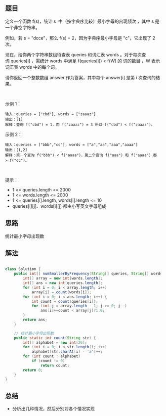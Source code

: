 

## 题目

定义一个函数 f(s)，统计 s  中（按字典序比较）最小字母的出现频次 ，其中 s 是一个非空字符串。

例如，若 s = "dcce"，那么 f(s) = 2，因为字典序最小字母是 "c"，它出现了 2 次。

现在，给你两个字符串数组待查表 queries 和词汇表 words 。对于每次查询 queries[i] ，需统计 words 中满足 f(queries[i]) < f(W) 的 词的数目 ，W 表示词汇表 words 中的每个词。

请你返回一个整数数组 answer 作为答案，其中每个 answer[i] 是第 i 次查询的结果。

 

示例 1：

    输入：queries = ["cbd"], words = ["zaaaz"]
    输出：[1]
    解释：查询 f("cbd") = 1，而 f("zaaaz") = 3 所以 f("cbd") < f("zaaaz")。
示例 2：

    输入：queries = ["bbb","cc"], words = ["a","aa","aaa","aaaa"]
    输出：[1,2]
    解释：第一个查询 f("bbb") < f("aaaa")，第二个查询 f("aaa") 和 f("aaaa") 都 > f("cc")。
 

提示：

- 1 <= queries.length <= 2000
- 1 <= words.length <= 2000
- 1 <= queries[i].length, words[i].length <= 10
- queries[i][j]、words[i][j] 都由小写英文字母组成


## 思路

统计最小字母出现数

## 解法
```java

class Solution {
    public int[] numSmallerByFrequency(String[] queries, String[] words) {
        int[] array = new int[words.length];
		int[] ans = new int[queries.length];
		for (int i = 0; i < array.length; i++)
			array[i] = count(words[i]);
		for (int i = 0; i < ans.length; i++) {
			int count = count(queries[i]);
			for (int j = array.length - 1; j >= 0; j--) 
				ans[i]+=count < array[j]?1:0;
		}
		return ans;
	}

	// 统计最小字母出现数
	public static int count(String str) {
		int[] alphabet = new int[26];
		for (int i = 0; i < str.length(); i++)
			alphabet[str.charAt(i) - 'a']++;
		for (int count : alphabet)
			if (count != 0)
				return count;
		return 0;
    }
}
```

## 总结

- 分析出几种情况，然后分别对各个情况实现 
